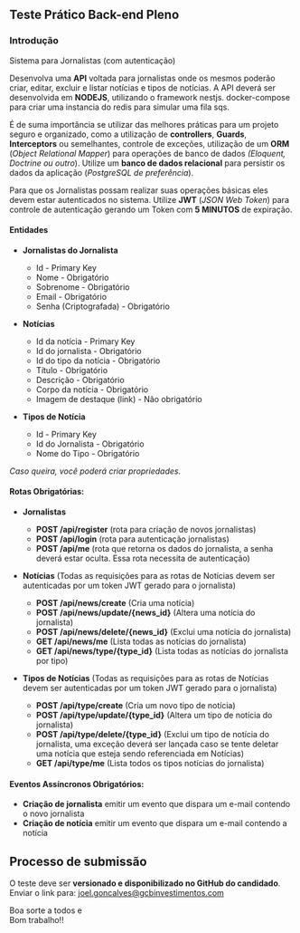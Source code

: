 ## Teste Prático Back-end Pleno


### Introdução

Sistema para Jornalistas (com autenticação)

Desenvolva uma **API** voltada para jornalistas onde os mesmos poderão criar, editar, excluir e listar notícias e tipos de notícias. A API deverá ser desenvolvida em **NODEJS**, utilizando o framework nestjs. docker-compose para criar uma instancia do redis para simular uma fila sqs.

É de suma importância se utilizar das melhores práticas para um projeto seguro e organizado, como a utilização de **controllers**, **Guards**, **Interceptors** ou semelhantes, controle de exceções, utilização de um **ORM** (*Object Relational Mapper*) para operações de banco de dados *(Eloquent, Doctrine ou outro*). Utilize um **banco de dados relacional** para persistir os dados da aplicação (*PostgreSQL de preferência*).

Para que os Jornalistas possam realizar suas operações básicas eles devem estar autenticados no sistema. Utilize **JWT** (*JSON Web Token*) para controle de autenticação gerando um Token com **5 MINUTOS** de expiração.

#### Entidades

-	**Jornalistas do Jornalista**
	-	Id - Primary Key
	-	Nome - Obrigatório
	-	Sobrenome - Obrigatório
	-	Email - Obrigatório
	-	Senha (Criptografada) - Obrigatório

- **Notícias**
	- Id da notícia - Primary Key
	- Id do jornalista - Obrigatório
	- Id do tipo da notícia - Obrigatório
	- Título - Obrigatório
	- Descrição - Obrigatório
	- Corpo da notícia - Obrigatório
	- Imagem de destaque (link) - Não obrigatório

- **Tipos de Notícia**
	- Id - Primary Key
	- Id do Jornalista - Obrigatório
	- Nome do Tipo - Obrigatório

*Caso queira, você poderá criar propriedades.*

#### Rotas Obrigatórias:

- **Jornalistas**
	- **POST /api/register** (rota para criação de novos jornalistas)
	- **POST /api/login** (rota para autenticação jornalistas)
	- **POST /api/me** (rota que retorna os dados do jornalista, a senha deverá estar oculta. Essa rota necessita de autenticação)

- **Notícias** (Todas as requisições para as rotas de Notícias devem ser autenticadas por um token JWT gerado para o jornalista)
	- **POST /api/news/create** (Cria uma notícia)
	- **POST /api/news/update/{news_id}** (Altera uma notícia do jornalista)
	- **POST /api/news/delete/{news_id}** (Exclui uma notícia do jornalista)
	- **GET /api/news/me** (Lista todas as notícias do jornalista)
	- **GET /api/news/type/{type_id}** (Lista todas as notícias do jornalista por tipo)

- **Tipos de Notícias** (Todas as requisições para as rotas de Notícias devem ser autenticadas por um token JWT gerado para o jornalista)
	- **POST /api/type/create** (Cria um novo tipo de notícia)
	- **POST /api/type/update/{type_id}** (Altera um tipo de notícia do jornalista)
	- **POST /api/type/delete/{type_id}** (Exclui um tipo de notícia do jornalista, uma exceção deverá ser lançada caso se tente deletar uma notícia que esteja sendo referenciada em Notícias)
	- **GET /api/type/me** (Lista todos os tipos notícias do jornalista)

#### Eventos Assíncronos Obrigatórios:
- **Criação de jornalista** emitir um evento que dispara um e-mail contendo o novo jornalista
- **Criação de notícia** emitir um evento que dispara um e-mail contendo a notícia

## Processo de submissão

O teste deve ser **versionado e disponibilizado no GitHub do candidado**.  
Enviar o link para:  [joel.goncalves@gcbinvestimentos.com](mailto:joel.goncalves@gcbinvestimentos.com)

Boa sorte a todos e  
Bom trabalho!!
